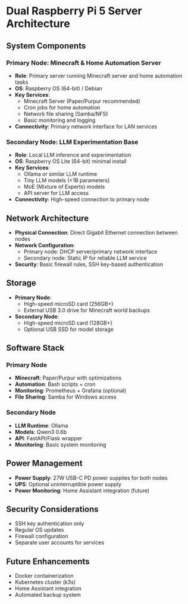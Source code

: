 # Dual Raspberry Pi 5 Server Architecture

## System Components

### Primary Node: Minecraft & Home Automation Server
- **Role**: Primary server running Minecraft server and home automation tasks
- **OS**: Raspberry OS (64-bit) / Debian
- **Key Services**:
  - Minecraft Server (Paper/Purpur recommended)
  - Cron jobs for home automation
  - Network file sharing (Samba/NFS)
  - Basic monitoring and logging
- **Connectivity**: Primary network interface for LAN services

### Secondary Node: LLM Experimentation Base
- **Role**: Local LLM inference and experimentation
- **OS**: Raspberry OS Lite (64-bit) minimal install
- **Key Services**:
  - Ollama or similar LLM runtime
  - Tiny LLM models (<1B parameters)
  - MoE (Mixture of Experts) models
  - API server for LLM access
- **Connectivity**: High-speed connection to primary node

## Network Architecture
- **Physical Connection**: Direct Gigabit Ethernet connection between nodes
- **Network Configuration**:
  - Primary node: DHCP server/primary network interface
  - Secondary node: Static IP for reliable LLM service
- **Security**: Basic firewall rules, SSH key-based authentication

## Storage
- **Primary Node**:
  - High-speed microSD card (256GB+)
  - External USB 3.0 drive for Minecraft world backups
- **Secondary Node**:
  - High-speed microSD card (128GB+)
  - Optional USB SSD for model storage

## Software Stack

### Primary Node
- **Minecraft**: Paper/Purpur with optimizations
- **Automation**: Bash scripts + cron
- **Monitoring**: Prometheus + Grafana (optional)
- **File Sharing**: Samba for Windows access

### Secondary Node
- **LLM Runtime**: Ollama
- **Models**: Qwen3 0.6b
- **API**: FastAPI/Flask wrapper
- **Monitoring**: Basic system monitoring

## Power Management
- **Power Supply**: 27W USB-C PD power supplies for both nodes
- **UPS**: Optional uninterruptible power supply
- **Power Monitoring**: Home Assistant integration (future)

## Security Considerations
- SSH key authentication only
- Regular OS updates
- Firewall configuration
- Separate user accounts for services

## Future Enhancements
- Docker containerization
- Kubernetes cluster (k3s)
- Home Assistant integration
- Automated backup system
